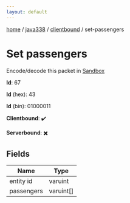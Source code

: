 ```yaml
---
layout: default
---
```


[home](/)  /  [java338](/protocol/java338)  /  [clientbound](/protocol/java338/clientbound)  /  set-passengers

# Set passengers

Encode/decode this packet in [Sandbox](../../../sandbox/java338#Clientbound.SetPassengers)

**Id**: 67

**Id** (hex): 43

**Id** (bin): 01000011

**Clientbound**: ✔️

**Serverbound**: ✖️

## Fields

Name | Type
---|---
entity id | varuint
passengers | varuint[]
